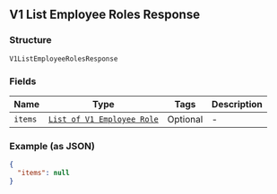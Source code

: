 ## V1 List Employee Roles Response

### Structure

`V1ListEmployeeRolesResponse`

### Fields

| Name | Type | Tags | Description |
|  --- | --- | --- | --- |
| `items` | [`List of V1 Employee Role`]($m/V1EmployeeRole) | Optional | - |

### Example (as JSON)

```json
{
  "items": null
}
```

